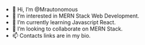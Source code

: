 - 👋 Hi, I’m @Mrautonomous
- 👀 I’m interested in MERN Stack Web Development.
- 🌱 I’m currently learning Javascript React.
- 💞️ I’m looking to collaborate on MERN Stack.
- 📫 Contacts links are in my bio.

<!---
Mrautonomous/Mrautonomous is a ✨ special ✨ repository because its `README.md` (this file) appears on your GitHub profile.
You can click the Preview link to take a look at your changes.
--->
